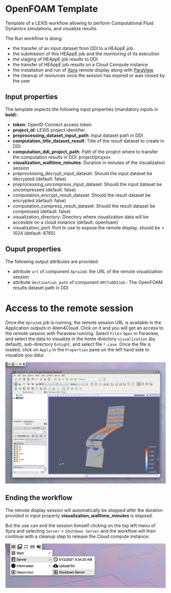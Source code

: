 # OpenFOAM Template

Template of a LEXIS workflow allowing to perform Computational Fluid Dynamics simulations,
and visualize results.

The Run workflow is doing:
* the transfer of an input dataset from DDI to a HEAppE job.
* the submission of this HEAppE job and the monitoring of its execution
* the staging of HEAppE job results to DDI
* the transfer of HEAppE job results on a Cloud Compute instance 
* the installation and run of [Xpra](https://xpra.org/) remote display along with [ParaView](https://www.paraview.org/)
* the cleanup of resources once the session has expired or was closed by the user

## Input properties

The template expects the following input properties (mandatory inputs in **bold**):
*  **token**: OpenID Connect access token
* **project_id**: LEXIS project identifier
* **preprocessing_dataset_input_path**: Input dataset path in DDI
* **computation_title_dataset_result**: Title of the result dataset to create in DDI
* **computation_ddi_project_path**: Path of the project where to transfer the computation results in DDI: project/projxxx
* **visualization_walltime_minutes**: Duration in minutes of the visualization session
* preprocessing_decrypt_input_dataset: Should the input dataset be decrypted (default: false)
* preprocessing_uncompress_input_dataset: Should the input dataset be uncompressed (default: false)
* computation_encrypt_result_dataset: Should the result dataset be encrypted (default: false)
* computation_compress_result_dataset: Should the result dataset be compressed (default: false)
* visualization_directory: Directory where visualization data will be accesible on a cloud instance (default: openfoam)
* visualization_port: Port to use to expose the remote display, should be > 1024 (default: 8765)

## Ouput properties

The following output attributes are provided:
* attribute `url` of component `XpraJob`: the URL of the remote visualization session
* attribute `destination_path` of component `HPCToDDIJob` : The OpenFOAM results dataset path in DDI 

# Access to the remote session

Once the `XpraJob` job is running, the remote session URL is available in the Application outputs in Alien4Cloud.
Click on it and you will get an access to the remote session with Paraview running.
Select `File`> `Open` in Paraview, and select the data to visualize in the home directory `visualization` (by default),
sub-directory `EnSight`, and select file `*.case`.
Once the file is loaded, click on `Apply` in the `Properties` pane on the left hand side to visualize you data:

![Paraview](../../../visualization/applications/xpra/images/Paraview.png)

## Ending the workflow

The remote display session will automatically be stopped atfer the duration 
provided in input property **visualization_walltime_minutes** is elapsed.

But the use can end the session himself clicking on the top left menu of Xpra
and selecting `Server` > `Shutdown Server` and the workflow will then continue with a cleanup step
to release the Cloud compute instance:

![Xpra menu](../../../visualization/applications/xpra/images/Xpra_menu.png)

